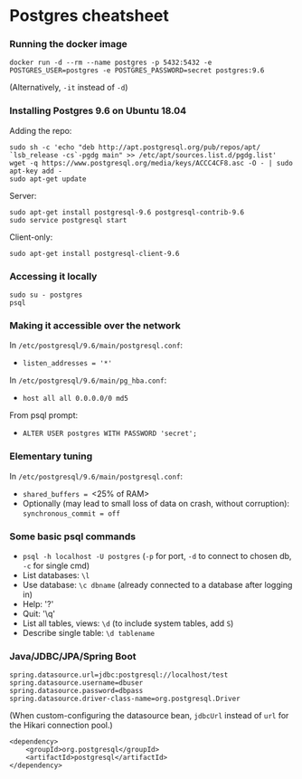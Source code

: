 # Postgres cheatsheet

### Running the docker image

```
docker run -d --rm --name postgres -p 5432:5432 -e POSTGRES_USER=postgres -e POSTGRES_PASSWORD=secret postgres:9.6
```

(Alternatively, `-it` instead of `-d`)

### Installing Postgres 9.6 on Ubuntu 18.04

Adding the repo:
```
sudo sh -c 'echo "deb http://apt.postgresql.org/pub/repos/apt/ `lsb_release -cs`-pgdg main" >> /etc/apt/sources.list.d/pgdg.list'
wget -q https://www.postgresql.org/media/keys/ACCC4CF8.asc -O - | sudo apt-key add -
sudo apt-get update
```

Server:
```
sudo apt-get install postgresql-9.6 postgresql-contrib-9.6
sudo service postgresql start
```

Client-only:
```
sudo apt-get install postgresql-client-9.6
```

### Accessing it locally
```
sudo su - postgres
psql
```

### Making it accessible over the network

In `/etc/postgresql/9.6/main/postgresql.conf`:
* `listen_addresses = '*'`

In `/etc/postgresql/9.6/main/pg_hba.conf`:
* `host all all 0.0.0.0/0 md5`

From psql prompt:
* `ALTER USER postgres WITH PASSWORD 'secret';`

### Elementary tuning

In `/etc/postgresql/9.6/main/postgresql.conf`:
* `shared_buffers = `<25% of RAM>
* Optionally (may lead to small loss of data on crash, without corruption): `synchronous_commit = off`

### Some basic psql commands

* `psql -h localhost -U postgres` (`-p` for port, `-d` to connect to chosen db, `-c` for single cmd)
* List databases: `\l`
* Use database: `\c dbname` (already connected to a database after logging in)
* Help: '\?'
* Quit: '\q'
* List all tables, views: `\d` (to include system tables, add `S`)
* Describe single table: `\d tablename`

### Java/JDBC/JPA/Spring Boot

```
spring.datasource.url=jdbc:postgresql://localhost/test
spring.datasource.username=dbuser
spring.datasource.password=dbpass
spring.datasource.driver-class-name=org.postgresql.Driver
```

(When custom-configuring the datasource bean, `jdbcUrl` instead of `url` for the Hikari
connection pool.)

```
<dependency>
    <groupId>org.postgresql</groupId>
    <artifactId>postgresql</artifactId>
</dependency>
```
